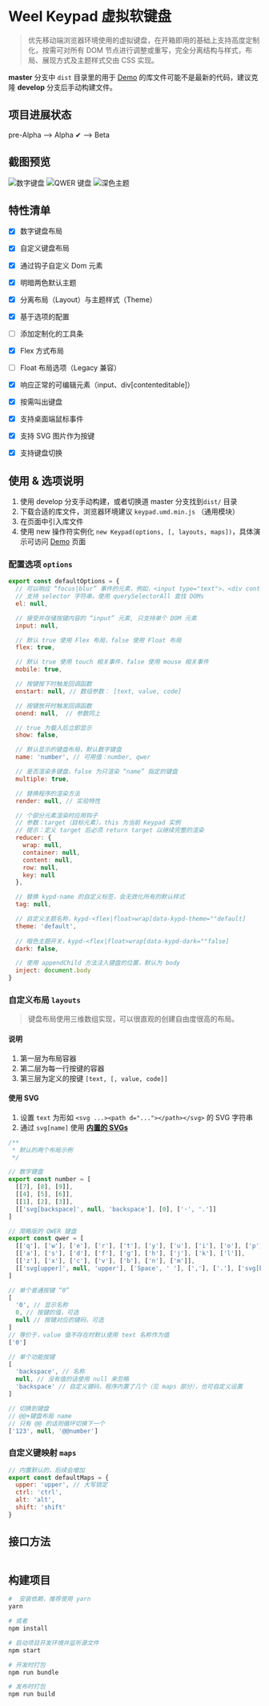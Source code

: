 # Weel Keypad 虚拟软键盘
> 优先移动端浏览器环境使用的虚拟键盘，在开箱即用的基础上支持高度定制化，按需可对所有 DOM 节点进行调整或重写，完全分离结构与样式，布局、展现方式及主题样式交由 CSS 实现。

**master** 分支中 `dist` 目录里的用于 [Demo](http://keypad.weel.xyz/) 的库文件可能不是最新的代码，建议克隆 **develop** 分支后手动构建文件。


## 项目进展状态

pre-Alpha --> Alpha ✔ --> Beta


## 截图预览

![数字键盘](screenshots/number.png)
![QWER 键盘](screenshots/qwer.png)
![深色主题](screenshots/qwer_dark.png)


## 特性清单

- [x] 数字键盘布局
- [x] 自定义键盘布局
- [x] 通过钩子自定义 Dom 元素
- [x] 明暗两色默认主题
- [x] 分离布局（Layout）与主题样式（Theme）
- [x] 基于选项的配置
- [ ] 添加定制化的工具条
- [x] Flex 方式布局
- [ ] Float 布局选项（Legacy 兼容）
- [x] 响应正常的可编辑元素（input、div[contenteditable]）
- [x] 按需叫出键盘
- [x] 支持桌面端鼠标事件
- [x] 支持 SVG 图片作为按键
- [x] 支持键盘切换


## 使用 & 选项说明

1. 使用 develop 分支手动构建，或者切换道  master 分支找到`dist/` 目录
2. 下载合适的库文件，浏览器环境建议 `keypad.umd.min.js` （通用模块）
3. 在页面中引入库文件
4. 使用 new 操作符实例化 `new Keypad(options, [, layouts, maps])`，具体演示可访问 [Demo](http://keypad.weel.xyz/) 页面

### 配置选项 `options`
```javascript
export const defaultOptions = {
  // 可以响应 “focus|blur” 事件的元素，例如，<input type="text">、<div contenteditable>
  // 支持 selector 字符串，使用 querySelectorAll 查找 DOMs
  el: null,

  // 接受并存储按键内容的 “input” 元素, 只支持单个 DOM 元素
  input: null,

  // 默认 true 使用 Flex 布局，false 使用 Float 布局
  flex: true,

  // 默认 true 使用 touch 相关事件，false 使用 mouse 相关事件
  mobile: true,

  // 按键按下时触发回调函数
  onstart: null, // 数组参数： [text, value, code]

  // 按键放开时触发回调函数
  onend: null,  // 参数同上

  // true 为载入后立即显示
  show: false,

  // 默认显示的键盘布局，默认数字键盘
  name: 'number', // 可用值：number, qwer

  // 是否渲染多键盘，false 为只渲染 “name” 指定的键盘
  multiple: true,

  // 替换程序的渲染方法
  render: null, // 实验特性

  // 个部分元素渲染时应用钩子
  // 参数：target（目标元素），this 为当前 Keypad 实例
  // 提示：定义 target 后必须 return target 以继续完整的渲染
  reducer: {
    wrap: null,
    container: null,
    content: null,
    row: null,
    key: null
  },

  // 替换 kypd-name 的自定义标签，会无效化所有的默认样式
  tag: null,

  // 自定义主题名称，kypd-<flex|float>wrap[data-kypd-theme=""default]
  theme: 'default',
  
  // 暗色主题开关，kypd-<flex|float>wrap[data-kypd-dark=""false]
  dark: false,

  // 使用 appendChild 方法注入键盘的位置，默认为 body
  inject: document.body
}
```

### 自定义布局 `layouts`

> 键盘布局使用三维数组实现，可以很直观的创建自由度很高的布局。

#### 说明

1. 第一层为布局容器
2. 第二层为每一行按键的容器
3. 第三层为定义的按键 `[text, [, value, code]]`

#### 使用 SVG

1. 设置 `text` 为形如 `<svg ...><path d="..."></path></svg>` 的 SVG 字符串
2. 通过 `svg[name]` 使用 **[内置的 SVGs](src/images/index.js)**

```javascript
/**
 * 默认的两个布局示例
 */

// 数字键盘
export const number = [
  [[7], [8], [9]],
  [[4], [5], [6]],
  [[1], [2], [3]],
  [['svg[backspace]', null, 'backspace'], [0], ['·', '.']]
]

// 简略版的 QWER 键盘
export const qwer = [
  [['q'], ['w'], ['e'], ['r'], ['t'], ['y'], ['u'], ['i'], ['o'], ['p']],
  [['a'], ['s'], ['d'], ['f'], ['g'], ['h'], ['j'], ['k'], ['l']],
  [['z'], ['x'], ['c'], ['v'], ['b'], ['n'], ['m']],
  [['svg[upper]', null, 'upper'], ['Space', ' '], [','], ['.'], ['svg[backspace]', null, 'backspace']]
]

// 单个普通按键 “0”
[
  '0', // 显示名称
  0, // 按键的值，可选
  null // 按键对应的键码，可选
]
// 等价于，value 值不存在时默认使用 text 名称作为值
['0']

// 单个功能按键
[
  'backspace', // 名称
  null, // 没有值的话使用 null 来忽略
  'backspace' // 自定义键码，程序内置了几个（见 maps 部分），也可自定义设置
]

// 切换到键盘
// @@+键盘布局 name
// 只有 @@ 的话则循环切换下一个
['123', null, '@@number']

```

### 自定义键映射 `maps`

```javascript
// 内置默认的，后续会增加
export const defaultMaps = {
  upper: 'upper', // 大写锁定
  ctrl: 'ctrl',
  alt: 'alt',
  shift: 'shift'
}
```

## 接口方法

```javascript

```


## 构建项目

```bash
#  安装依赖，推荐使用 yarn
yarn

# 或者
npm install

# 启动项目开发环境并监听源文件
npm start

# 开发时打包
npm run bundle

# 发布时打包
npm run build
```